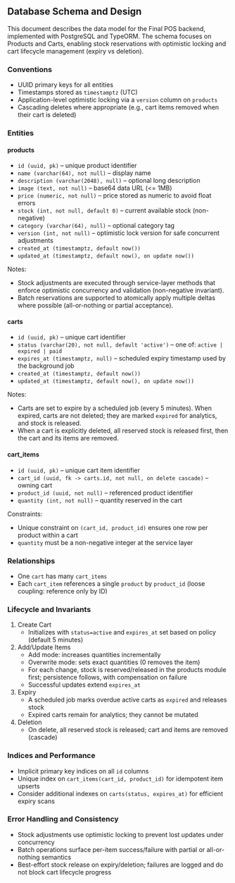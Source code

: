 ## Database Schema and Design

This document describes the data model for the Final POS backend, implemented with PostgreSQL and TypeORM. The schema focuses on Products and Carts, enabling stock reservations with optimistic locking and cart lifecycle management (expiry vs deletion).

### Conventions

- UUID primary keys for all entities
- Timestamps stored as `timestamptz` (UTC)
- Application-level optimistic locking via a `version` column on `products`
- Cascading deletes where appropriate (e.g., cart items removed when their cart is deleted)

### Entities

#### products

- `id (uuid, pk)` – unique product identifier
- `name (varchar(64), not null)` – display name
- `description (varchar(2048), null)` – optional long description
- `image (text, not null)` – base64 data URL (<= 1MB)
- `price (numeric, not null)` – price stored as numeric to avoid float errors
- `stock (int, not null, default 0)` – current available stock (non-negative)
- `category (varchar(64), null)` – optional category tag
- `version (int, not null)` – optimistic lock version for safe concurrent adjustments
- `created_at (timestamptz, default now())`
- `updated_at (timestamptz, default now(), on update now())`

Notes:

- Stock adjustments are executed through service-layer methods that enforce optimistic concurrency and validation (non-negative invariant).
- Batch reservations are supported to atomically apply multiple deltas where possible (all-or-nothing or partial acceptance).

#### carts

- `id (uuid, pk)` – unique cart identifier
- `status (varchar(20), not null, default 'active')` – one of: `active | expired | paid`
- `expires_at (timestamptz, null)` – scheduled expiry timestamp used by the background job
- `created_at (timestamptz, default now())`
- `updated_at (timestamptz, default now(), on update now())`

Notes:

- Carts are set to expire by a scheduled job (every 5 minutes). When expired, carts are not deleted; they are marked `expired` for analytics, and stock is released.
- When a cart is explicitly deleted, all reserved stock is released first, then the cart and its items are removed.

#### cart_items

- `id (uuid, pk)` – unique cart item identifier
- `cart_id (uuid, fk -> carts.id, not null, on delete cascade)` – owning cart
- `product_id (uuid, not null)` – referenced product identifier
- `quantity (int, not null)` – quantity reserved in the cart

Constraints:

- Unique constraint on `(cart_id, product_id)` ensures one row per product within a cart
- `quantity` must be a non-negative integer at the service layer

### Relationships

- One `cart` has many `cart_items`
- Each `cart_item` references a single `product` by `product_id` (loose coupling: reference only by ID)

### Lifecycle and Invariants

1. Create Cart
   - Initializes with `status=active` and `expires_at` set based on policy (default 5 minutes)
2. Add/Update Items
   - Add mode: increases quantities incrementally
   - Overwrite mode: sets exact quantities (0 removes the item)
   - For each change, stock is reserved/released in the products module first; persistence follows, with compensation on failure
   - Successful updates extend `expires_at`
3. Expiry
   - A scheduled job marks overdue active carts as `expired` and releases stock
   - Expired carts remain for analytics; they cannot be mutated
4. Deletion
   - On delete, all reserved stock is released; cart and items are removed (cascade)

### Indices and Performance

- Implicit primary key indices on all `id` columns
- Unique index on `cart_items(cart_id, product_id)` for idempotent item upserts
- Consider additional indexes on `carts(status, expires_at)` for efficient expiry scans

### Error Handling and Consistency

- Stock adjustments use optimistic locking to prevent lost updates under concurrency
- Batch operations surface per-item success/failure with partial or all-or-nothing semantics
- Best-effort stock release on expiry/deletion; failures are logged and do not block cart lifecycle progress

